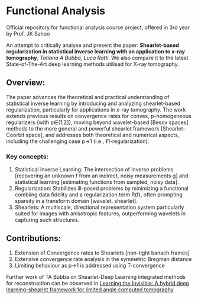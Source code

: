 # Functional Analysis
Official repository for functional analysis course project, offered in 3rd year by Prof. JK Sahoo

An attempt to critically analyse and present the paper: **Shearlet-based regularization in statistical inverse learning with an application to x-ray tomography**, *Tatiana A Bubba, Luca Ratti*. We also compare it to the latest State-of-The-Art deep learning methods utilised for X-ray tomography.

## Overview:
The paper advances the theoretical and practical understanding of statistical inverse learning by introducing and analyzing shearlet-based regularization, particularly for applications in x-ray tomography. The work extends previous results on convergence rates for convex, p-homogeneous regularizers {with p∈(1,2]}, moving beyond wavelet-based [Besov spaces] methods to the more general and powerful shearlet framework [Shearlet-Coorbit space], and addresses both theoretical and numerical aspects, including the challenging case p→1 (i.e., ℓ1-regularization).

### Key concepts:
1. Statistical Inverse Learning: The intersection of inverse problems [recovering an unknown f from an indirect, noisy measurements g] and statistical learning [estimating functions from sampled, noisy data].
2. Regularization: Stabilizes ill-posed problems by minimizing a functional combiing data fidelity and a regularization term R(f), often prompting sparsity in a transform domain [wavelet, shearlet].
3. Shearlets: A multiscale, directional representation system particularly suited for images with anisotropic features, outperforming wavelets in capturing such structures.

## Contributions:
1. Extension of Convergence rates to Shearlets [non-tight banach frames]
2. Extensive convergence rate analysis in the symmetric Bregman distance
3. Limiting behaviour as p→1 is addressed using T-convergence

Further work of TA Bubba on Shearlet-Deep Learning integrated methods for reconstruction can be observed in [Learning the Invisible: A hybrid deep learning-shearlet framework for limited angle computed tomography](https://iopscience.iop.org/article/10.1088/1361-6420/ab10ca/pdf)
